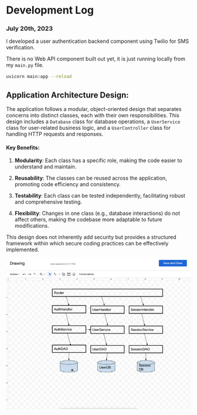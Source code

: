 # Development Log

### July 20th, 2023

I developed a user authentication backend component using Twilio for SMS verification.

There is no Web API component built out yet, it is just running locally from my `main.py` file.

```bash
uvicorn main:app --reload
```

## **Application Architecture Design:**

The application follows a modular, object-oriented design that separates concerns into distinct classes, each with their own responsibilities. This design includes a `Database` class for database operations, a `UserService` class for user-related business logic, and a `UserController` class for handling HTTP requests and responses.

#### **Key Benefits:**

1. **Modularity**: Each class has a specific role, making the code easier to understand and maintain.

2. **Reusability**: The classes can be reused across the application, promoting code efficiency and consistency.

3. **Testability**: Each class can be tested independently, facilitating robust and comprehensive testing.

4. **Flexibility**: Changes in one class (e.g., database interactions) do not affect others, making the codebase more adaptable to future modifications.

This design does not inherently add security but provides a structured framework within which secure coding practices can be effectively implemented.

![design drawing](assets/UserService.png)
